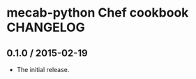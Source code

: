 mecab-python Chef cookbook CHANGELOG
========================

0.1.0 / 2015-02-19
-----
- The initial release.
